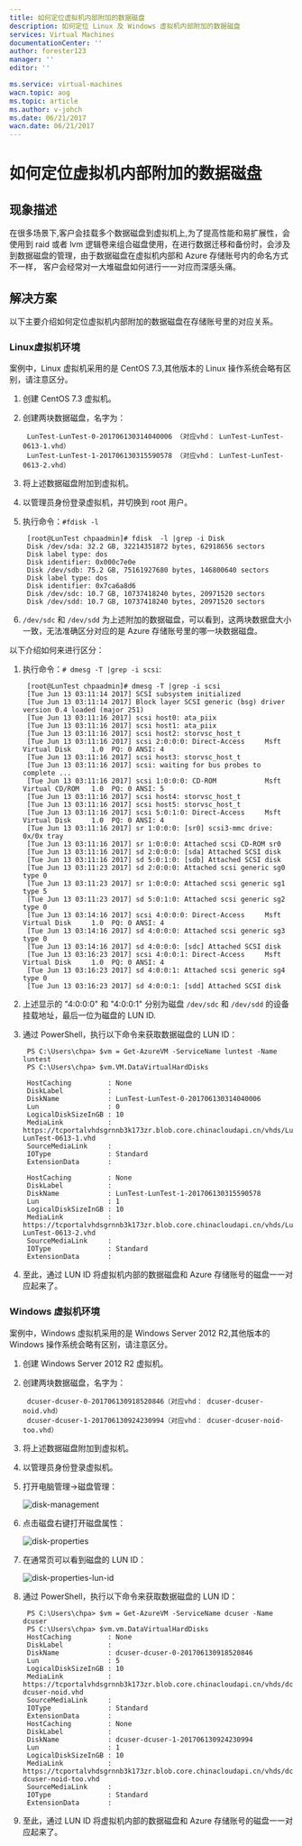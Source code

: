 ```yaml
---
title: 如何定位虚拟机内部附加的数据磁盘
description: 如何定位 Linux 及 Windows 虚拟机内部附加的数据磁盘
services: Virtual Machines
documentationCenter: ''
author: forester123
manager: ''
editor: ''

ms.service: virtual-machines
wacn.topic: aog
ms.topic: article
ms.author: v-johch
ms.date: 06/21/2017
wacn.date: 06/21/2017
---
```


# 如何定位虚拟机内部附加的数据磁盘

## 现象描述

在很多场景下,客户会挂载多个数据磁盘到虚拟机上,为了提高性能和易扩展性，会使用到 raid 或者 lvm 逻辑卷来组合磁盘使用，在进行数据迁移和备份时，会涉及到数据磁盘的管理，由于数据磁盘在虚拟机内部和 Azure 存储账号内的命名方式不一样， 客户会经常对一大堆磁盘如何进行一一对应而深感头痛。 

## 解决方案

以下主要介绍如何定位虚拟机内部附加的数据磁盘在存储账号里的对应关系。

### Linux虚拟机环境

案例中，Linux 虚拟机采用的是 CentOS 7.3,其他版本的 Linux 操作系统会略有区别，请注意区分。

1. 创建 CentOS 7.3 虚拟机。

2. 创建两块数据磁盘，名字为：

        LunTest-LunTest-0-201706130314040006 （对应vhd： LunTest-LunTest-0613-1.vhd）
        LunTest-LunTest-1-201706130315590578 （对应vhd： LunTest-LunTest-0613-2.vhd）

3. 将上述数据磁盘附加到虚拟机。

4. 以管理员身份登录虚拟机，并切换到 root 用户。

5. 执行命令：`#fdisk -l`

        [root@LunTest chpaadmin]# fdisk  -l |grep -i Disk
        Disk /dev/sda: 32.2 GB, 32214351872 bytes, 62918656 sectors
        Disk label type: dos
        Disk identifier: 0x000c7e0e
        Disk /dev/sdb: 75.2 GB, 75161927680 bytes, 146800640 sectors
        Disk label type: dos
        Disk identifier: 0x7ca6a8d6
        Disk /dev/sdc: 10.7 GB, 10737418240 bytes, 20971520 sectors
        Disk /dev/sdd: 10.7 GB, 10737418240 bytes, 20971520 sectors

6. `/dev/sdc` 和 `/dev/sdd` 为上述附加的数据磁盘，可以看到，这两块数据盘大小一致，无法准确区分对应的是 Azure 存储账号里的哪一块数据磁盘。

以下介绍如何来进行区分：

1. 执行命令：`# dmesg -T |grep -i scsi`:

        [root@LunTest chpaadmin]# dmesg -T |grep -i scsi
        [Tue Jun 13 03:11:14 2017] SCSI subsystem initialized
        [Tue Jun 13 03:11:14 2017] Block layer SCSI generic (bsg) driver version 0.4 loaded (major 251)
        [Tue Jun 13 03:11:16 2017] scsi host0: ata_piix
        [Tue Jun 13 03:11:16 2017] scsi host1: ata_piix
        [Tue Jun 13 03:11:16 2017] scsi host2: storvsc_host_t
        [Tue Jun 13 03:11:16 2017] scsi 2:0:0:0: Direct-Access     Msft     Virtual Disk     1.0  PQ: 0 ANSI: 4
        [Tue Jun 13 03:11:16 2017] scsi host3: storvsc_host_t
        [Tue Jun 13 03:11:16 2017] scsi: waiting for bus probes to complete ...
        [Tue Jun 13 03:11:16 2017] scsi 1:0:0:0: CD-ROM            Msft     Virtual CD/ROM   1.0  PQ: 0 ANSI: 5
        [Tue Jun 13 03:11:16 2017] scsi host4: storvsc_host_t
        [Tue Jun 13 03:11:16 2017] scsi host5: storvsc_host_t
        [Tue Jun 13 03:11:16 2017] scsi 5:0:1:0: Direct-Access     Msft     Virtual Disk     1.0  PQ: 0 ANSI: 4
        [Tue Jun 13 03:11:16 2017] sr 1:0:0:0: [sr0] scsi3-mmc drive: 0x/0x tray
        [Tue Jun 13 03:11:16 2017] sr 1:0:0:0: Attached scsi CD-ROM sr0
        [Tue Jun 13 03:11:16 2017] sd 2:0:0:0: [sda] Attached SCSI disk
        [Tue Jun 13 03:11:16 2017] sd 5:0:1:0: [sdb] Attached SCSI disk
        [Tue Jun 13 03:11:23 2017] sd 2:0:0:0: Attached scsi generic sg0 type 0
        [Tue Jun 13 03:11:23 2017] sr 1:0:0:0: Attached scsi generic sg1 type 5
        [Tue Jun 13 03:11:23 2017] sd 5:0:1:0: Attached scsi generic sg2 type 0
        [Tue Jun 13 03:14:16 2017] scsi 4:0:0:0: Direct-Access     Msft     Virtual Disk     1.0  PQ: 0 ANSI: 4
        [Tue Jun 13 03:14:16 2017] sd 4:0:0:0: Attached scsi generic sg3 type 0
        [Tue Jun 13 03:14:16 2017] sd 4:0:0:0: [sdc] Attached SCSI disk
        [Tue Jun 13 03:16:23 2017] scsi 4:0:0:1: Direct-Access     Msft     Virtual Disk     1.0  PQ: 0 ANSI: 4
        [Tue Jun 13 03:16:23 2017] sd 4:0:0:1: Attached scsi generic sg4 type 0
        [Tue Jun 13 03:16:23 2017] sd 4:0:0:1: [sdd] Attached SCSI disk

7. 上述显示的 "4:0:0:0" 和 "4:0:0:1" 分别为磁盘 `/dev/sdc` 和 `/dev/sdd` 的设备挂载地址，最后一位为磁盘的 LUN ID.

8. 通过 PowerShell，执行以下命令来获取数据磁盘的 LUN ID：

        PS C:\Users\chpa> $vm = Get-AzureVM -ServiceName luntest -Name luntest
        PS C:\Users\chpa> $vm.VM.DataVirtualHardDisks

        HostCaching         : None
        DiskLabel           : 
        DiskName            : LunTest-LunTest-0-201706130314040006
        Lun                 : 0
        LogicalDiskSizeInGB : 10
        MediaLink           : https://tcportalvhdsgrnnb3k173zr.blob.core.chinacloudapi.cn/vhds/LunTest-LunTest-0613-1.vhd
        SourceMediaLink     : 
        IOType              : Standard
        ExtensionData       : 

        HostCaching         : None
        DiskLabel           : 
        DiskName            : LunTest-LunTest-1-201706130315590578
        Lun                 : 1
        LogicalDiskSizeInGB : 10
        MediaLink           : https://tcportalvhdsgrnnb3k173zr.blob.core.chinacloudapi.cn/vhds/LunTest-LunTest-0613-2.vhd
        SourceMediaLink     : 
        IOType              : Standard
        ExtensionData       :

9. 至此，通过 LUN ID 将虚拟机内部的数据磁盘和 Azure 存储账号的磁盘一一对应起来了。

### Windows 虚拟机环境

案例中，Windows 虚拟机采用的是 Windows Server 2012 R2,其他版本的 Windows 操作系统会略有区别，请注意区分。

1. 创建 Windows Server 2012 R2 虚拟机。

2. 创建两块数据磁盘，名字为：

        dcuser-dcuser-0-201706130918520846（对应vhd： dcuser-dcuser-noid.vhd）
        dcuser-dcuser-1-201706130924230994（对应vhd： dcuser-dcuser-noid-too.vhd）

3. 将上述数据磁盘附加到虚拟机。

4. 以管理员身份登录虚拟机。

5. 打开电脑管理->磁盘管理：

    ![disk-management](./media/aog-virtual-machines-howto-loc-data-disk/disk-management.png)

6. 点击磁盘右键打开磁盘属性：

    ![disk-properties](./media/aog-virtual-machines-howto-loc-data-disk/disk-properties.png)

7. 在通常页可以看到磁盘的 LUN ID：

    ![disk-properties-lun-id](./media/aog-virtual-machines-howto-loc-data-disk/disk-properties-lun-id.png)

8. 通过 PowerShell，执行以下命令来获取数据磁盘的 LUN ID：

        PS C:\Users\chpa> $vm = Get-AzureVM -ServiceName dcuser -Name dcuser
        PS C:\Users\chpa> $vm.vm.DataVirtualHardDisks
        HostCaching         : None
        DiskLabel           : 
        DiskName            : dcuser-dcuser-0-201706130918520846
        Lun                 : 5
        LogicalDiskSizeInGB : 10
        MediaLink           : https://tcportalvhdsgrnnb3k173zr.blob.core.chinacloudapi.cn/vhds/dcuser-dcuser-noid.vhd
        SourceMediaLink     : 
        IOType              : Standard
        ExtensionData       : 
        HostCaching         : None
        DiskLabel           : 
        DiskName            : dcuser-dcuser-1-201706130924230994
        Lun                 : 1
        LogicalDiskSizeInGB : 10
        MediaLink           : https://tcportalvhdsgrnnb3k173zr.blob.core.chinacloudapi.cn/vhds/dcuser-dcuser-noid-too.vhd
        SourceMediaLink     : 
        IOType              : Standard
        ExtensionData       :

9. 至此，通过 LUN ID 将虚拟机内部的数据磁盘和 Azure 存储账号的磁盘一一对应起来了。